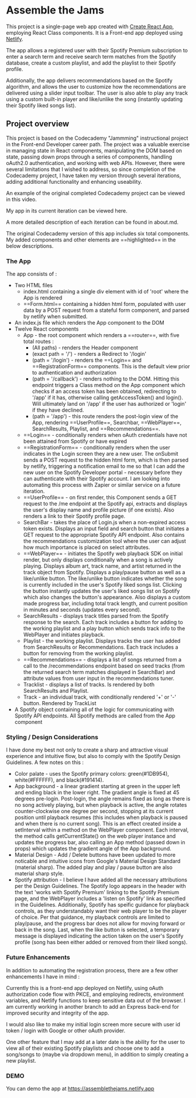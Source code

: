 # Assemble the Jams

This project is a single-page web app created with [Create React App](https://create-react-app.dev/), employing React Class components.  It is a Front-end app deployed using [Netlify](https://www.netlify.com/).

The app allows a registered user with their Spotify Premium subscription to enter a search term and receive search term matches from the Spotify database, create a custom playlist, and add the playlist to their Spotify profile. 

Additionally, the app delivers recommendations based on the Spotify algorithm, and allows the user to customize how the recommendations are delivered using a slider input toolbar. The user is also able to play any track using a custom built-in player and like/unlike the song (instantly updating their Spotify liked songs list).

## Project overview

This project is based on the Codecademy "Jammming" instructional project in the Front-end Developer career path.  The project was a valuable exercise in managing state in React components, manipulating the DOM based on state, passing down props through a series of components, handling oAuth2.0 authentication, and working with web APIs.  However, there were several limitations that I wished to address, so since completion of the Codecademy project, I have taken my version through several iterations, adding additional functionality and enhancing useability.

An example of the original completed Codecademy project can be viewed in this video.

My app in its current iteration can be viewed here.

A more detailed description of each iteration can be found in about.md.

The original Codecademy version of this app includes six total components.  My added components and other elements are ==highlighted== in the below descriptions.

### The App

The app consists of :

  * Two HTML files
    - index.html containing a single div element with id of 'root' where the App is rendered
    - ==Form.html== containing a hidden html form, populated with user data by a POST request from a stateful form component, and parsed by netlify when submitted.
  * An index.js file which renders the App component to the DOM
  * Twelve React components 
    - App - the root component which renders a ==router==, with five total routes : 
        + (All paths) - renders the Header component
        + (exact path = '/') - renders a Redirect to '/login'
        + (path = '/login') - renders the ==Login== and ==RegistrationForm== components.  This is the default view prior to authentication and authorization
        + (path = '/callback') - renders nothing to the DOM.  Hitting this endpoint triggers a Class method on the App component which checks if an access token has been obtained, redirecting to '/app' if it has, otherwise calling getAccessToken() and login(). Will ultimately land on '/app' if the user has authorized or 'login' if they have declined.
        + (path = '/app') - this route renders the post-login view of the App, rendering ==UserProfile==, Searchbar, ==WebPlayer==, SearchResults, Playlist, and ==Recommendations==.
    - ==Login== - conditionally renders when oAuth credentials have not been attained from Spotify or have expired
    - ==RegistrationForm== - conditionally renders when the user indicates in the Login screen they are a new user. The onSubmit sends a POST request to the hidden html form, which is then parsed by netlify, triggering a notification email to me so that I can add the new user on the Spotify Developer portal - necessary before they can authenticate with their Spotify account. I am looking into automating this process with Zapier or similar service on a future iteration.
    - ==UserProfile== - on first render, this Component sends a GET request to the /me endpoint at the Spotify api, extracts and displays the user's display name and profile picture (if one exists).  Also renders a link to their Spotify profile page.
    - SearchBar - takes the place of Login.js when a non-expired access token exists.  Displays an input field and search button that initiates a GET request to the appropriate Spotify API endpoint. Also contains the recommendations customization tool where the user can adjust how much importance is placed on select attributes.
    - ==WebPlayer== - initiates the Spotify web playback SDK on initial render, but only displays conditionally when a song is actively playing.  Displays album art, track name, and artist returned in the track object from Spotify.  Displays a play/pause button as well as a like/unlike button.  The like/unlike button indicates whether the song is currently included in the user's Spotify liked songs list.  Clicking the button instantly updates the user's liked songs list on Spotify which also changes the button's appearance. Also displays a custom made progress bar, including total track length, and current position in minutes and seconds (updates every second).
    - SearchResults - displays track titles parsed from the Spotify response to the search.  Each track includes a button for adding to the working playlist and a play button which sends track info to the WebPlayer and initiates playback.
    - Playlist - the working playlist.  Displays tracks the user has added from SearchResults or Recommendations.  Each track includes a button for removing from the working playlist.
    - ==Recommendations== - displays a list of songs returned from a call to the /recommendations endpoint based on seed tracks (from the returned search term matches displayed in SearchBar) and attribute values from user input in the recommendations tuner.
    - Tracklist - displays a list of tracks.  Is rendered by both SearchResults and Playlist.
    - Track - an individual track, with conditionally rendered '+' or '-' button.  Rendered by TrackList
  * A Spotify object containing all of the logic for communicating with Spotify API endpoints.  All Spotify methods are called from the App component

### Styling / Design Considerations

I have done my best not only to create a sharp and attractive visual experience and intuitive flow, but also to comply with the Spotify Design Guidelines.  A few notes on this :

  * Color palate - uses the Spotify primary colors: green(#1DB954), white(#FFFFFF), and black(#191414).
  * App background - a linear gradient starting at green in the upper left and ending black in the lower right.  The gradient angle is fixed at 45 degrees pre-login.  Post-login, the angle remains fixed as long as there is no song actively playing, but when playback is active, the angle rotates counter-clockwise one degree per second, stopping at its current position until playback resumes (this includes when playback is paused and when there is no current song).  This is an effect created inside a setInterval within a method on the WebPlayer component.  Each interval, the method calls getCurrentState() on the web player instance and updates the progress bar, also calling an App method (passed down in props) which updates the gradient angle of the App background.
  * Material Design - Add / Delete buttons have been updated to more noticable and intuitive icons from Google's Material Design Standard (material sharp).  The added play and play / pause button are also material sharp style.
  * Spotify attribution - I believe I have added all the necessary attributions per the Design Guidelines.  The Spotify logo appears in the header with the text 'works with Spotify Premium' linking to the Spotify Premium page, and the WebPlayer includes a 'listen on Spotify' link as specified in the Guidelines.  Additionally, Spotify has speific guidance for playback controls, as they understandably want their web player to be the player of choice. Per that guidance, my playback controls are limited to play/pause, and the progress bar does not allow for moving forward or back in the song. Last, when the like button is selected, a temporary message is displayed indicating the action taken on the user's Spotify profile (song has been either added or removed from their liked songs).

### Future Enhancements

In addition to automating the registration process, there are a few other enhancements I have in mind : 

Currently this is a front-end app deployed on Netlify, using oAuth authorization code flow with PKCE, and employing redirects, environment variables, and Netlify functions to keep sensitive data out of the browser.  I am currently working in another branch to add an Express back-end for improved security and integrity of the app.

I would also like to make my initial login screen more secure with user id token / login with Google or other oAuth provider.

One other feature that I may add at a later date is the ability for the user to view all of their existing Spotify playlists and choose one to add a song/songs to (maybe via dropdown menu), in addition to simply creating a new playlist.

### DEMO

You can demo the app at https://assemblethejams.netlify.app
